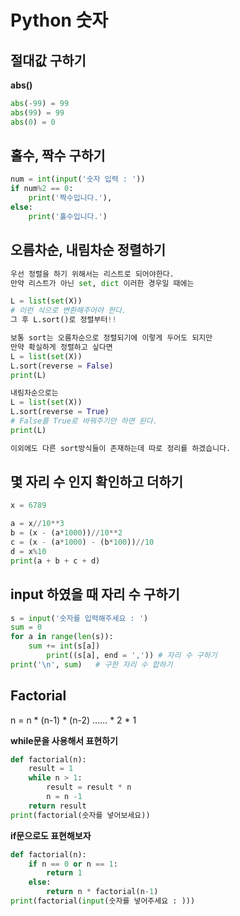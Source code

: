 # Python 숫자

## 절대값 구하기



<b>abs()</b>

```python
abs(-99) = 99
abs(99) = 99
abs(0) = 0
```


## 홀수, 짝수 구하기



```python
num = int(input('숫자 입력 : '))
if num%2 == 0:
    print('짝수입니다.'),
else:
    print('홀수입니다.')
```

## 오름차순, 내림차순 정렬하기



```python 
우선 정렬을 하기 위해서는 리스트로 되어야한다.
만약 리스트가 아닌 set, dict 이러한 경우일 때에는

L = list(set(X))
# 이런 식으로 변환해주어야 한다.
그 후 L.sort()로 정렬부터!!

보통 sort는 오름차순으로 정렬되기에 이렇게 두어도 되지만
만약 확실하게 정렬하고 싶다면
L = list(set(X))
L.sort(reverse = False)
print(L)

내림차순으로는
L = list(set(X))
L.sort(reverse = True)
# False를 True로 바꿔주기만 하면 된다.
print(L)

이외에도 다른 sort방식들이 존재하는데 따로 정리를 하겠습니다.
```


## 몇 자리 수 인지 확인하고 더하기



```python
x = 6789

a = x//10**3
b = (x - (a*1000))//10**2
c = (x - (a*1000) - (b*100))//10
d = x%10
print(a + b + c + d)
```

## input 하였을 때 자리 수 구하기



```python
s = input('숫자를 입력해주세요 : ')
sum = 0
for a in range(len(s)):
    sum += int(s[a])
		print((s[a], end = ',')) # 자리 수 구하기
print('\n', sum)   # 구한 자리 수 합하기
```

## Factorial



n = n * (n-1)  * (n-2) …… * 2 * 1

<b>while문을 사용해서 표현하기</b>

```python
def factorial(n):
    result = 1
    while n > 1:
        result = result * n
        n = n -1
    return result
print(factorial(숫자를 넣어보세요))
```

<b>if문으로도 표현해보자</b>

```python
def factorial(n):
    if n == 0 or n == 1:
        return 1
    else:
        return n * factorial(n-1)
print(factorial(input(숫자를 넣어주세요 : )))
```